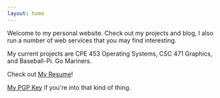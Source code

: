 ```yaml
---
layout: home
---
```


Welcome to my personal website.  Check out my projects and blog, I also run a number of web services that you may find interesting.

My current projects are CPE 453 Operating Systems, CSC 471 Graphics, and Baseball-Pi.  Go Mariners.

Check out [My Resume](https://projects.ajfite.com/resume)!

[My PGP Key](https://pgp.surfnet.nl/pks/lookup?op=vindex&fingerprint=on&search=0x6c7242e181843606) if you're into that kind of thing.
